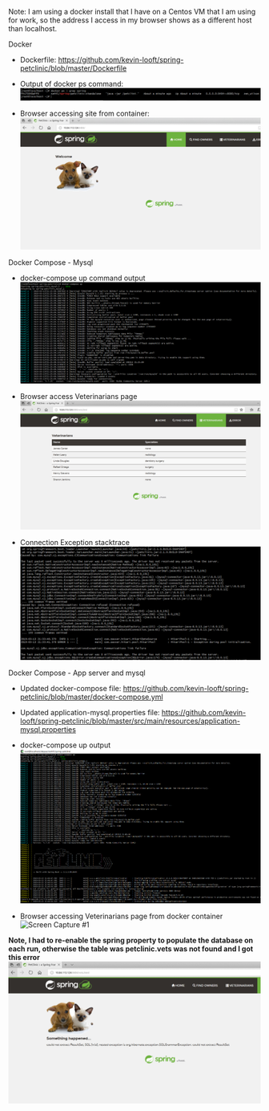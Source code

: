 Note: I am using a docker install that I have on a Centos VM that I am using for work, so the address I access in my browser shows as a different host than localhost.

Docker

- Dockerfile: https://github.com/kevin-looft/spring-petclinic/blob/master/Dockerfile

- Output of docker ps command:
![Screen Capture #1](images/docker_ps.PNG)

- Browser accessing site from container:
![Screen Capture #2](images/petclinic_docker.PNG)


Docker Compose - Mysql
- docker-compose up command output
![Screen Capture #3](images/docker-compose-up.PNG)

- Browser access Veterinarians page
![Screen Capture #4](images/vet_page.PNG)

- Connection Exception stacktrace 
![Screen Capture #5](images/connection_exception.PNG)


Docker Compose - App server and mysql
- Updated docker-compose file: https://github.com/kevin-looft/spring-petclinic/blob/master/docker-compose.yml

 - Updated application-mysql.properties file: https://github.com/kevin-looft/spring-petclinic/blob/master/src/main/resources/application-mysql.properties
 
 - docker-compose up output
 ![Screen Capture #6](images/docker-compose2.PNG)
 
 - Browser accessing Veterinarians page from docker container
 ![Screen Capture #1](images/vets2.PNG)
 
 **Note, I had to re-enable the spring property to populate the database on each run, otherwise the table was petclinic.vets was not found and I got this error**
 ![Screen Capture #1](images/vets_sql_failure.PNG)
 
